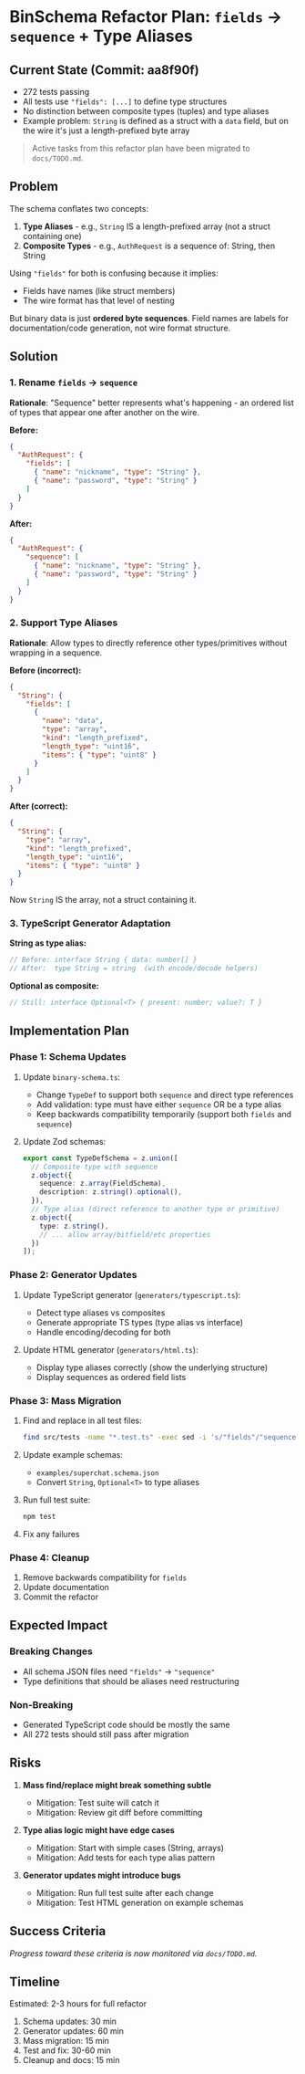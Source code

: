 # BinSchema Refactor Plan: `fields` → `sequence` + Type Aliases

## Current State (Commit: aa8f90f)

- 272 tests passing
- All tests use `"fields": [...]` to define type structures
- No distinction between composite types (tuples) and type aliases
- Example problem: `String` is defined as a struct with a `data` field, but on the wire it's just a length-prefixed byte array

> Active tasks from this refactor plan have been migrated to `docs/TODO.md`.

## Problem

The schema conflates two concepts:

1. **Type Aliases** - e.g., `String` IS a length-prefixed array (not a struct containing one)
2. **Composite Types** - e.g., `AuthRequest` is a sequence of: String, then String

Using `"fields"` for both is confusing because it implies:
- Fields have names (like struct members)
- The wire format has that level of nesting

But binary data is just **ordered byte sequences**. Field names are labels for documentation/code generation, not wire format structure.

## Solution

### 1. Rename `fields` → `sequence`

**Rationale**: "Sequence" better represents what's happening - an ordered list of types that appear one after another on the wire.

**Before:**
```json
{
  "AuthRequest": {
    "fields": [
      { "name": "nickname", "type": "String" },
      { "name": "password", "type": "String" }
    ]
  }
}
```

**After:**
```json
{
  "AuthRequest": {
    "sequence": [
      { "name": "nickname", "type": "String" },
      { "name": "password", "type": "String" }
    ]
  }
}
```

### 2. Support Type Aliases

**Rationale**: Allow types to directly reference other types/primitives without wrapping in a sequence.

**Before (incorrect):**
```json
{
  "String": {
    "fields": [
      {
        "name": "data",
        "type": "array",
        "kind": "length_prefixed",
        "length_type": "uint16",
        "items": { "type": "uint8" }
      }
    ]
  }
}
```

**After (correct):**
```json
{
  "String": {
    "type": "array",
    "kind": "length_prefixed",
    "length_type": "uint16",
    "items": { "type": "uint8" }
  }
}
```

Now `String` IS the array, not a struct containing it.

### 3. TypeScript Generator Adaptation

**String as type alias:**
```typescript
// Before: interface String { data: number[] }
// After:  type String = string  (with encode/decode helpers)
```

**Optional<T> as composite:**
```typescript
// Still: interface Optional<T> { present: number; value?: T }
```

## Implementation Plan

### Phase 1: Schema Updates
1. Update `binary-schema.ts`:
   - Change `TypeDef` to support both `sequence` and direct type references
   - Add validation: type must have either `sequence` OR be a type alias
   - Keep backwards compatibility temporarily (support both `fields` and `sequence`)

2. Update Zod schemas:
   ```typescript
   export const TypeDefSchema = z.union([
     // Composite type with sequence
     z.object({
       sequence: z.array(FieldSchema),
       description: z.string().optional(),
     }),
     // Type alias (direct reference to another type or primitive)
     z.object({
       type: z.string(),
       // ... allow array/bitfield/etc properties
     })
   ]);
   ```

### Phase 2: Generator Updates
1. Update TypeScript generator (`generators/typescript.ts`):
   - Detect type aliases vs composites
   - Generate appropriate TS types (type alias vs interface)
   - Handle encoding/decoding for both

2. Update HTML generator (`generators/html.ts`):
   - Display type aliases correctly (show the underlying structure)
   - Display sequences as ordered field lists

### Phase 3: Mass Migration
1. Find and replace in all test files:
   ```bash
   find src/tests -name "*.test.ts" -exec sed -i 's/"fields"/"sequence"/g' {} +
   ```

2. Update example schemas:
   - `examples/superchat.schema.json`
   - Convert `String`, `Optional<T>` to type aliases

3. Run full test suite:
   ```bash
   npm test
   ```

4. Fix any failures

### Phase 4: Cleanup
1. Remove backwards compatibility for `fields`
2. Update documentation
3. Commit the refactor

## Expected Impact

### Breaking Changes
- All schema JSON files need `"fields"` → `"sequence"`
- Type definitions that should be aliases need restructuring

### Non-Breaking
- Generated TypeScript code should be mostly the same
- All 272 tests should still pass after migration

## Risks

1. **Mass find/replace might break something subtle**
   - Mitigation: Test suite will catch it
   - Mitigation: Review git diff before committing

2. **Type alias logic might have edge cases**
   - Mitigation: Start with simple cases (String, arrays)
   - Mitigation: Add tests for each type alias pattern

3. **Generator updates might introduce bugs**
   - Mitigation: Run full test suite after each change
   - Mitigation: Test HTML generation on example schemas

## Success Criteria

_Progress toward these criteria is now monitored via `docs/TODO.md`._

## Timeline

Estimated: 2-3 hours for full refactor

1. Schema updates: 30 min
2. Generator updates: 60 min
3. Mass migration: 15 min
4. Test and fix: 30-60 min
5. Cleanup and docs: 15 min
